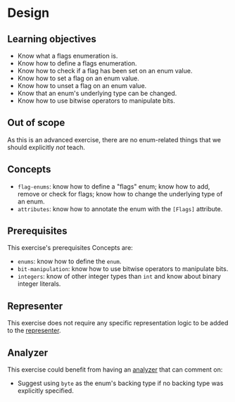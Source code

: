 # Design

## Learning objectives

- Know what a flags enumeration is.
- Know how to define a flags enumeration.
- Know how to check if a flag has been set on an enum value.
- Know how to set a flag on an enum value.
- Know how to unset a flag on an enum value.
- Know that an enum's underlying type can be changed.
- Know how to use bitwise operators to manipulate bits.

## Out of scope

As this is an advanced exercise, there are no enum-related things that we should explicitly _not_ teach.

## Concepts

- `flag-enums`: know how to define a "flags" enum; know how to add, remove or check for flags; know how to change the underlying type of an enum.
- `attributes`: know how to annotate the enum with the `[Flags]` attribute.

## Prerequisites

This exercise's prerequisites Concepts are:

- `enums`: know how to define the `enum`.
- `bit-manipulation`: know how to use bitwise operators to manipulate bits.
- `integers`: know of other integer types than `int` and know about binary integer literals.

## Representer

This exercise does not require any specific representation logic to be added to the [representer][representer].

## Analyzer

This exercise could benefit from having an [analyzer][analyzer] that can comment on:

- Suggest using `byte` as the enum's backing type if no backing type was explicitly specified.

[analyzer]: https://github.com/exercism/csharp-analyzer
[representer]: https://github.com/exercism/csharp-representer
[docs.microsoft.com-enumeration-types-as-bit-flags]: https://docs.microsoft.com/en-us/dotnet/csharp/programming-guide/enumeration-types#enumeration-types-as-bit-flags
[docs.microsoft.com-bitwise-and-shift-operators]: https://docs.microsoft.com/en-us/dotnet/csharp/language-reference/operators/bitwise-and-shift-operators
[docs.microsoft.com-switch-keyword]: https://docs.microsoft.com/en-us/dotnet/csharp/language-reference/keywords/switch
[docs.microsoft.com-binary-notation]: https://docs.microsoft.com/en-us/dotnet/csharp/language-reference/builtin-types/integral-numeric-types#integer-literals
[docs.microsoft.com-flagsattribute]: https://docs.microsoft.com/en-us/dotnet/api/system.flagsattribute
[alanzucconi.com-enum-flags-and-bitwise-operators]: https://www.alanzucconi.com/2015/07/26/enum-flags-and-bitwise-operators/
[concept-bitwise-manipulation]: https://github.com/exercism/v3/blob/main/reference/concepts/bitwise_manipulation.md
